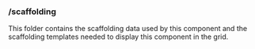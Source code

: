 ### /scaffolding ###

This folder contains the scaffolding data used by this component and the scaffolding templates needed to display this component in the grid. 
